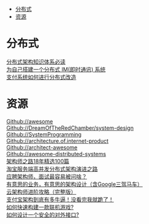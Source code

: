 <!-- TOC -->

- [分布式](#分布式)
- [资源](#资源)

<!-- /TOC -->

# 分布式

[分布式架构知识体系必读](https://mp.weixin.qq.com/s/ybkenT9uU8SR5roAK9M_0w)<br>
[为自己搭建一个分布式 IM(即时通讯) 系统](https://www.cnblogs.com/crossoverJie/p/10206724.html)<br>
[支付系统如何进行分布式改造](https://mp.weixin.qq.com/s/9M3h7PhlosuRSMHFx_FbqA)<br>

# 资源

[Github://awesome](https://github.com/sindresorhus/awesome)<br>
[Github://DreamOfTheRedChamber/system-design](https://github.com/DreamOfTheRedChamber/system-design)<br>
[Github://SystemProgramming](https://github.com/angrave/SystemProgramming)<br>
[Github://architecture.of.internet-product](https://github.com/davideuler/architecture.of.internet-product)<br>
[Github://architect-awesome](https://github.com/xingshaocheng/architect-awesome)<br>
[Github://awesome-distributed-systems](https://github.com/rShetty/awesome-distributed-systems)<br>
[架构师之路18年精选100篇](https://mp.weixin.qq.com/s/V1hGa6D9aGrP6PiCWEmc0w)<br>
[淘宝服务端高并发分布式架构演进之路](https://mp.weixin.qq.com/s/2HEwatoJINjI8Dx8GBY5lw)<br>
[应聘架构师，面试最容易被问啥？](https://mp.weixin.qq.com/s/njZeSILcDp1_2nOCy7G8fw)<br>
[有意思的业务，有意思的架构设计（含Google三驾马车）](https://mp.weixin.qq.com/s/HClQh9ra79Q0nBKfj1mQkw)<br>
[云架构师进阶攻略（完整版）](https://mp.weixin.qq.com/s/9IKG9Weh4ERK9j20yecJkg)<br>
[支付宝架构到底有多牛逼！没看完我就跪了！](https://mp.weixin.qq.com/s/CpY1lJafPCUrmD_rOS0byA)<br>
[如何快速构建一款联机游戏?](https://mp.weixin.qq.com/s/KXmJzqJXvXzQqS8goDaraw)<br>
[如何设计一个安全的对外接口?](https://mp.weixin.qq.com/s/yiPzAB5kBUFCoveMG0iicg)<br>
